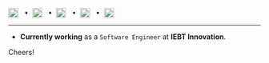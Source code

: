 <p align="left">
            <img src="https://cdn.jsdelivr.net/gh/devicons/devicon@latest/icons/java/java-original.svg" alt="Java logo" width="20" height="20" style="vertical-align:middle; margin-right:4px;"/> &nbsp;•&nbsp;
    <img src="https://avatars.githubusercontent.com/u/110622241?s=280&v=4" alt="Spring Boot logo" width="20" height="20" style="vertical-align:middle; margin-right:4px;"/> &nbsp;•&nbsp;
    <img src="https://camo.githubusercontent.com/8e37776eac7b6062b9510ebad17f189d09ea9409c29b602006bc7e0427260ba0/68747470733a2f2f63646e2e69636f6e73636f75742e636f6d2f69636f6e2f667265652f706e672d3531322f747970657363726970742d313137343936352e706e67" alt="TypeScript logo" width="20" height="20" style="vertical-align:middle; margin-right:4px;"/> &nbsp;•&nbsp;
         <img src="https://upload.wikimedia.org/wikipedia/commons/thumb/a/a7/React-icon.svg/2300px-React-icon.svg.png" alt="React logo" width="20" height="20" style="vertical-align:middle; margin-right:4px;"/> &nbsp;•&nbsp;
  <img src="https://avatars.githubusercontent.com/u/9950313?s=200&v=4" alt="Nodejs logo" width="20" height="20" style="vertical-align:middle; margin-right:4px;"/>
  
</p>

---

* **Currently working** as a `Software Engineer` at **IEBT Innovation**.

Cheers!
